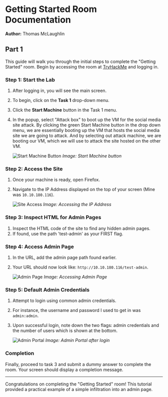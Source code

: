 # Getting Started Room Documentation
**Author:** Thomas McLaughlin

## Part 1
This guide will walk you through the initial steps to complete the "Getting Started" room. Begin by accessing the room at [TryHackMe](https://tryhackme.com/room/gettingstarted) and logging in.

### Step 1: Start the Lab
1. After logging in, you will see the main screen.
2. To begin, click on the **Task 1** drop-down menu.
3. Click the **Start Machine** button in the Task 1 menu.
4. In the popup, select "Attack box" to boot up the VM for the social media site attack. By clicking the green Start Machine button in the drop down menu, we are essentially booting up the VM that hosts the social media site we are going to attack. And by selecting out attack machine, we are booting our VM, which we will use to attack the site hosted on the other VM.

    ![Start Machine Button](image-link-here) *Image: Start Machine button*

### Step 2: Access the Site
1. Once your machine is ready, open Firefox.
2. Navigate to the IP Address displayed on the top of your screen (Mine was `10.10.180.116`).

    ![Site Access](image-link-here) *Image: Accessing the IP Address*

### Step 3: Inspect HTML for Admin Pages
1. Inspect the HTML code of the site to find any hidden admin pages.
2. If found, use the path 'test-admin' as your FIRST flag.

### Step 4: Access Admin Page
1. In the URL, add the admin page path found earlier.
2. Your URL should now look like: `http://10.10.180.116/test-admin`.

    ![Admin Page](image-link-here) *Image: Accessing Admin Page*

### Step 5: Default Admin Credentials
1. Attempt to login using common admin credentials.
2. For instance, the username and password I used to get in was `admin:admin`.
3. Upon successful login, note down the two flags: admin credentials and the number of users which is shown at the bottom.

    ![Admin Portal](image-link-here) *Image: Admin Portal after login*

### Completion
Finally, proceed to task 3 and submit a dummy answer to complete the room. Your screen should display a completion message.

---

Congratulations on completing the "Getting Started" room! This tutorial provided a practical example of a simple infiltration into an admin page.

